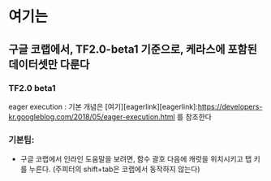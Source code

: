 여기는
======


## 구글 코랩에서, TF2.0-beta1 기준으로, 케라스에 포함된 데이터셋만 다룬다

### TF2.0 beta1

eager execution : 기본 개념은 [여기][eagerlink][eagerlink]:https://developers-kr.googleblog.com/2018/05/eager-execution.html 를 참조한다



### 기본팁: 

- 구글 코랩에서 인라인 도움말을 보려면, 함수 괄호 다음에 캐럿을 위치시키고 탭 키를 누른다.
  (주피터의 shift+tab은 코랩에서 동작하지 않는다)
  
  

